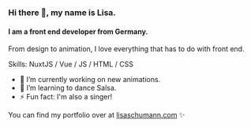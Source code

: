### Hi there 👋, my name is Lisa.
#### I am a front end developer from Germany.
<!--![Illustration of a woman with parrots on her head.](https://lisaschumann.com/resources/images/unused/kaja-paradiek-illustration-lisa-schumann.gif)-->

From design to animation, I love everything that has to do with front end.

Skills: NuxtJS / Vue / JS / HTML / CSS

- 🔭 I’m currently working on new animations. 
- 🌱 I’m learning to dance Salsa.
- ⚡ Fun fact: I'm also a singer!

You can find my portfolio over at [lisaschumann.com](https://lisaschumann.com) ✨
